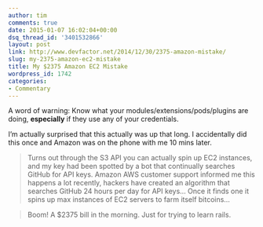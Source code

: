 ```yaml
---
author: tim
comments: true
date: 2015-01-07 16:02:04+00:00
dsq_thread_id: '3401532866'
layout: post
link: http://www.devfactor.net/2014/12/30/2375-amazon-mistake/
slug: my-2375-amazon-ec2-mistake
title: My $2375 Amazon EC2 Mistake
wordpress_id: 1742
categories:
- Commentary
---
```


A word of warning: Know what your modules/extensions/pods/plugins are doing,
**especially** if they use any of your credentials.

I’m actually surprised that this actually was up that long. I accidentally did
this once and Amazon was on the phone with me 10 mins later.

> Turns out through the S3 API you can actually spin up EC2 instances, and my
key had been spotted by a bot that continually searches GitHub for API keys.
Amazon AWS customer support informed me this happens a lot recently, hackers
have created an algorithm that searches GitHub 24 hours per day for API keys…
Once it finds one it spins up max instances of EC2 servers to farm itself
bitcoins…  
  
> Boom! A $2375 bill in the morning. Just for trying to learn rails.

  